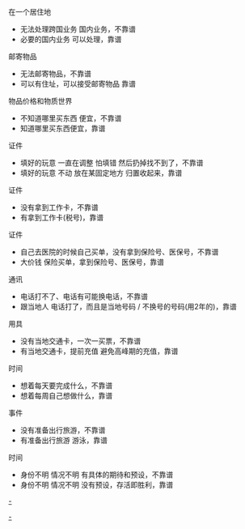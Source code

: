 
在一个居住地
- 无法处理跨国业务 国内业务，不靠谱
- 必要的国内业务 可以处理，靠谱

邮寄物品
- 无法邮寄物品，不靠谱
- 可以有住址，可以接受邮寄物品 靠谱

物品价格和物质世界
- 不知道哪里买东西 便宜，不靠谱
- 知道哪里买东西便宜，靠谱

证件
- 填好的玩意 一直在调整 怕填错 然后扔掉找不到了，不靠谱
- 填好的玩意 不动 放在某固定地方 归置收起来，靠谱

证件
- 没有拿到工作卡，不靠谱
- 有拿到工作卡(税号)，靠谱

证件
- 自己去医院的时候自己买单，没有拿到保险号、医保号，不靠谱
- 大价钱 保险买单，拿到保险号、医保号，靠谱

通讯
- 电话打不了、电话有可能换电话，不靠谱
- 跟当地人 电话打了，而且是当地号码 / 不换号的号码(用2年的)，靠谱

用具
- 没有当地交通卡，一次一买票，不靠谱
- 有当地交通卡，提前充值 避免高峰期的充值，靠谱

时间
- 想着每天要完成什么，不靠谱
- 想着每周自己想做什么，靠谱

事件
- 没有准备出行旅游，不靠谱
- 有准备出行旅游 游泳，靠谱

时间
- 身份不明 情况不明 有具体的期待和预设，不靠谱
- 身份不明 情况不明 没有预设，存活即胜利，靠谱



[-](https://www.douban.com/note/578607930/)

[-](https://www.douban.com/photos/photo/2458102431/)
